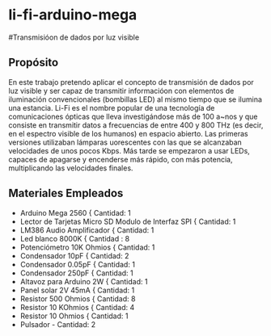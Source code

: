 # li-fi-arduino-mega
#Transmisióon de dados por luz visible
## Propósito
En este trabajo pretendo aplicar el concepto de transmisión de dados por luz
visible y ser capaz de transmitir informacióon con elementos de iluminación convencionales
(bombillas LED) al mismo tiempo que se ilumina una estancia.
Li-Fi es el nombre popular de una tecnología de comunicaciones ópticas que lleva
investigándose más de 100 a~nos y que consiste en transmitir datos a frecuencias
de entre 400 y 800 THz (es decir, en el espectro visible de los humanos) en espacio
abierto.
Las primeras versiones utilizaban lámparas 
uorescentes con las que se alcanzaban
velocidades de unos pocos Kbps. Más tarde se empezaron a usar LEDs, capaces de
apagarse y encenderse más rápido, con más potencia, multiplicando las velocidades
finales. 
## Materiales Empleados
- Arduino Mega 2560 { Cantidad: 1
- Lector de Tarjetas Micro SD Modulo de Interfaz SPI { Cantidad: 1
- LM386 Audio Amplificador { Cantidad: 1
- Led blanco 8000K { Cantidad : 8
- Potenciómetro 10K Ohmios { Cantidad: 1
- Condensador 10pF { Cantidad: 2
- Condensador 0.05pF { Cantidad: 1
- Condensador 250pF { Cantidad: 1
- Altavoz para Arduino 2W { Cantidad: 1
- Panel solar 2V 45mA { Cantidad: 1
- Resistor 500 Ohmios { Cantidad: 8
- Resistor 10 KOhmios { Cantidad: 4
- Resistor 10 Ohmios { Cantidad: 1
- Pulsador - Cantidad: 2
